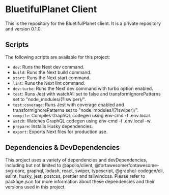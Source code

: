 
# BluetifulPlanet Client

This is the repository for the BluetifulPlanet client. It is a private repository and version 0.1.0.

## Scripts
The following scripts are available for this project: 
* `dev`: Runs the Next dev command. 
* `build`: Runs the Next build command. 
* `start`: Runs the Next start command. 
* `lint`: Runs the Next lint command. 
* `dev:turbo`: Runs the Next dev command with turbo option enabled. 
* `test`: Runs Jest with watchAll set to false and transformIgnorePatterns set to "node_modules/(?!swiper)/". 
* `test:coverage`: Runs Jest with coverage enabled and transformIgnorePatterns set to "node_modules/(?!swiper)/". 
* `compile`: Compiles GraphQL codegen using env-cmd -f .env.local. 
* `watch`: Watches GraphQL codegen using env-cmd -f .env.local -w. 
* `prepare`: Installs Husky dependencies. 
* `export`: Exports Next files for production use.  

 ## Dependencies & DevDependencies  

 This project uses a variety of dependencies and devDependencies, including but not limited to @apollo/client, @fortawesome/fontawesome-svg-core, graphql, lodash, react, swiper, typescript, @graphql-codegen/cli, eslint, husky, jest, postcss, prettier and tailwindcss. Please refer to package.json for more information about these dependencies and their versions used in this project.